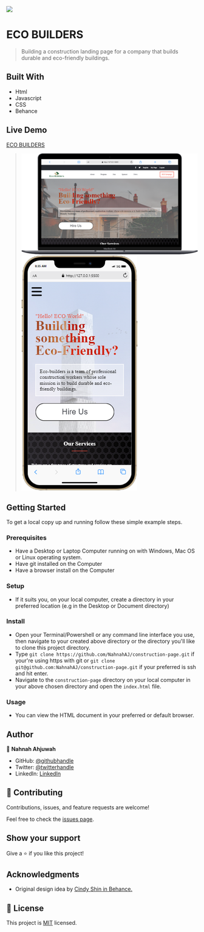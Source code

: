 ![](https://img.shields.io/badge/Microverse-blueviolet)

# ECO BUILDERS

> Building a construction landing page for a company that builds durable and eco-friendly buildings.


## Built With

- Html
- Javascript
- CSS 
- Behance

## Live Demo

[ECO BUILDERS](https://nahnahaj.github.io/construction-page/)

> ![](./screenshots/app_screenshot.png)
> ![](./screenshots/app_screenshot-mobile.png)

## Getting Started

To get a local copy up and running follow these simple example steps.

### Prerequisites

- Have a Desktop or Laptop Computer running on with Windows, Mac OS or Linux operating system.
- Have git installed on the Computer
- Have a browser install on the Computer

### Setup

- If it suits you, on your local computer, create a directory in your preferred location (e.g in the Desktop or Document directory)

### Install

- Open your Terminal/Powershell or any command line interface you use, then navigate to your created above directory or the directory you'll like to clone this project directory.
- Type `git clone https://github.com/NahnahAJ/construction-page.git` if your're using https with git or `git clone git@github.com:NahnahAJ/construction-page.git` if your preferred is ssh and hit enter.
- Navigate to the `construction-page` directory on your local computer in your above chosen directory and open the `index.html` file.

### Usage

- You can view the HTML document in your preferred or default browser.



## Author

👤 **Nahnah Ahjuwah**

- GitHub: [@githubhandle](https://github.com/NahnahAJ)
- Twitter: [@twitterhandle](https://https://twitter.com/NahnahAhjuwah)
- LinkedIn: [LinkedIn](https://www.linkedin.com/in/felicia-awuah-0674a7152/)


## 🤝 Contributing

Contributions, issues, and feature requests are welcome!

Feel free to check the [issues page](../../issues/).

## Show your support

Give a ⭐️ if you like this project!

## Acknowledgments

- Original design idea by [Cindy Shin in Behance.](https://www.behance.net/adagio07)

## 📝 License

This project is [MIT](./LICENSE) licensed.

